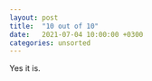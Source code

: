 ```yaml
---
layout: post
title:  "10 out of 10"
date:   2021-07-04 10:00:00 +0300
categories: unsorted
---
```


Yes it is.
